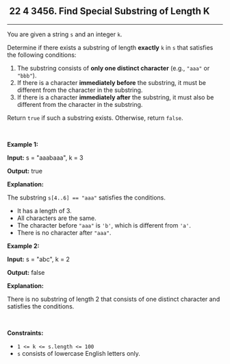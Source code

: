 <h2> 22 4
3456. Find Special Substring of Length K</h2><hr><div><p>You are given a string <code>s</code> and an integer <code>k</code>.</p>

<p>Determine if there exists a <span data-keyword="substring-nonempty">substring</span> of length <strong>exactly</strong> <code>k</code> in <code>s</code> that satisfies the following conditions:</p>

<ol>
	<li>The substring consists of <strong>only one distinct character</strong> (e.g., <code>"aaa"</code> or <code>"bbb"</code>).</li>
	<li>If there is a character <strong>immediately before</strong> the substring, it must be different from the character in the substring.</li>
	<li>If there is a character <strong>immediately after</strong> the substring, it must also be different from the character in the substring.</li>
</ol>

<p>Return <code>true</code> if such a substring exists. Otherwise, return <code>false</code>.</p>

<p>&nbsp;</p>
<p><strong class="example">Example 1:</strong></p>

<div class="example-block">
<p><strong>Input:</strong> <span class="example-io">s = "aaabaaa", k = 3</span></p>

<p><strong>Output:</strong> <span class="example-io">true</span></p>

<p><strong>Explanation:</strong></p>

<p>The substring <code>s[4..6] == "aaa"</code> satisfies the conditions.</p>

<ul>
	<li>It has a length of 3.</li>
	<li>All characters are the same.</li>
	<li>The character before <code>"aaa"</code> is <code>'b'</code>, which is different from <code>'a'</code>.</li>
	<li>There is no character after <code>"aaa"</code>.</li>
</ul>
</div>

<p><strong class="example">Example 2:</strong></p>

<div class="example-block">
<p><strong>Input:</strong> <span class="example-io">s = "abc", k = 2</span></p>

<p><strong>Output:</strong> <span class="example-io">false</span></p>

<p><strong>Explanation:</strong></p>

<p>There is no substring of length 2 that consists of one distinct character and satisfies the conditions.</p>
</div>

<p>&nbsp;</p>
<p><strong>Constraints:</strong></p>

<ul>
	<li><code>1 &lt;= k &lt;= s.length &lt;= 100</code></li>
	<li><code>s</code> consists of lowercase English letters only.</li>
</ul>
</div>